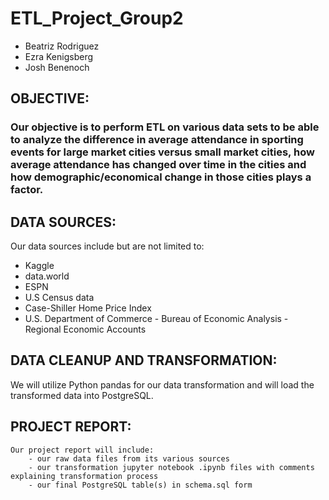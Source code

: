 # ETL_Project_Group2

* Beatriz Rodriguez
* Ezra Kenigsberg
* Josh Benenoch

## OBJECTIVE:
### Our objective is to perform ETL on various data sets to be able to analyze the difference in average attendance in sporting events for large market cities versus small market cities, how average attendance has changed over time in the cities and how demographic/economical change in those cities plays a factor.

## DATA SOURCES:

Our data sources include but are not limited to:
   - Kaggle
   - data.world
   - ESPN
   - U.S Census data
   - Case-Shiller Home Price Index
   - U.S. Department of Commerce - Bureau of Economic Analysis - Regional Economic Accounts

## DATA CLEANUP AND TRANSFORMATION:

   We will utilize Python pandas for our data transformation and will load the transformed data into PostgreSQL.

## PROJECT REPORT:

    Our project report will include:
        - our raw data files from its various sources
        - our transformation jupyter notebook .ipynb files with comments explaining transformation process
        - our final PostgreSQL table(s) in schema.sql form
